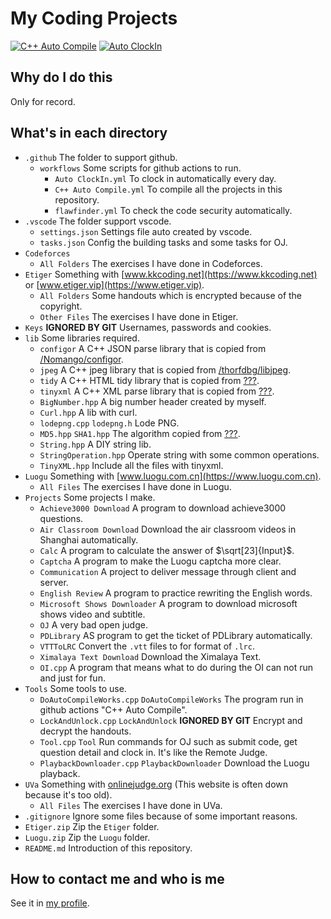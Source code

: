 # My Coding Projects

[![C++ Auto Compile](https://github.com/langningchen/Coding/actions/workflows/C++%20Auto%20Compile.yml/badge.svg?branch=main)](https://github.com/langningchen/Coding/actions/workflows/C++%20Auto%20Compile.yml)
[![Auto ClockIn](https://github.com/langningchen/Coding/actions/workflows/Auto%20ClockIn.yml/badge.svg?branch=main)](https://github.com/langningchen/Coding/actions/workflows/Auto%20ClockIn.yml)

## Why do I do this
Only for record. 

## What's in each directory
- `.github` The folder to support github.
  - `workflows` Some scripts for github actions to run.
    - `Auto ClockIn.yml` To clock in automatically every day.
    - `C++ Auto Compile.yml` To compile all the projects in this repository.
    - `flawfinder.yml` To check the code security automatically.
- `.vscode` The folder support vscode.
  - `settings.json` Settings file auto created by vscode.
  - `tasks.json` Config the building tasks and some tasks for OJ.
- `Codeforces`
  - `All Folders` The exercises I have done in Codeforces.
- `Etiger` Something with [www.kkcoding.net](https://www.kkcoding.net) or [www.etiger.vip](https://www.etiger.vip).
  - `All Folders` Some handouts which is encrypted because of the copyright.
  - `Other Files` The exercises I have done in Etiger.
- `Keys` **IGNORED BY GIT** Usernames, passwords and cookies.
- `lib` Some libraries required.
  - `configor` A C++ JSON parse library that is copied from [/Nomango/configor](https://github.com/Nomango/configor).
  - `jpeg` A C++ jpeg library that is copied from [/thorfdbg/libjpeg](https://github.com/thorfdbg/libjpeg).
  - `tidy` A C++ HTML tidy library that is copied from [???](https://github.com/).
  - `tinyxml` A C++ XML parse library that is copied from [???](https://github.com/).
  - `BigNumber.hpp` A big number header created by myself.
  - `Curl.hpp` A lib with curl.
  - `lodepng.cpp` `lodepng.h` Lode PNG.
  - `MD5.hpp` `SHA1.hpp` The algorithm copied from [???](https://github.com/).
  - `String.hpp` A DIY string lib.
  - `StringOperation.hpp` Operate string with some common operations.
  - `TinyXML.hpp` Include all the files with tinyxml.
- `Luogu` Something with [www.luogu.com.cn](https://www.luogu.com.cn).
  - `All Files` The exercises I have done in Luogu.
- `Projects` Some projects I make.
  - `Achieve3000 Download` A program to download achieve3000 questions. 
  - `Air Classroom Download` Download the air classroom videos in Shanghai automatically.
  - `Calc` A program to calculate the answer of $\sqrt[23]{Input}$.
  - `Captcha` A program to make the Luogu captcha more clear.
  - `Communication` A project to deliver message through client and server.
  - `English Review` A program to practice rewriting the English words.
  - `Microsoft Shows Downloader` A program to download microsoft shows video and subtitle.
  - `OJ` A very bad open judge.
  - `PDLibrary` AS program to get the ticket of PDLibrary automatically.
  - `VTTToLRC` Convert the `.vtt` files to for format of `.lrc`.
  - `Ximalaya Text Download` Download the Ximalaya Text.
  - `OI.cpp` A program that means what to do during the OI can not run and just for fun.
- `Tools` Some tools to use.
  - `DoAutoCompileWorks.cpp` `DoAutoCompileWorks` The program run in github actions "C++ Auto Compile".
  - `LockAndUnlock.cpp` `LockAndUnlock` **IGNORED BY GIT** Encrypt and decrypt the handouts.
  - `Tool.cpp` `Tool` Run commands for OJ such as submit code, get question detail and clock in. It's like the Remote Judge.
  - `PlaybackDownloader.cpp` `PlaybackDownloader` Download the Luogu playback.
- `UVa` Something with [onlinejudge.org](https://onlinejudge.org/) (This website is often down because it's too old).
  - `All Files` The exercises I have done in UVa.
- `.gitignore` Ignore some files because of some important reasons.
- `Etiger.zip` Zip the `Etiger` folder.
- `Luogu.zip` Zip the `Luogu` folder.
- `README.md` Introduction of this repository.

## How to contact me and who is me
See it in [my profile](https://github.com/langningchen).
